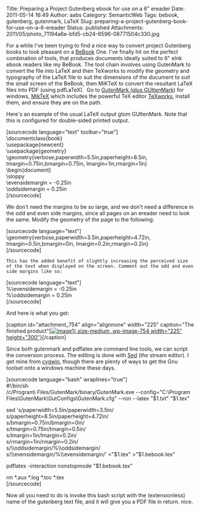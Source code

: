 Title: Preparing a Project Gutenberg ebook for use on a 6" ereader
Date: 2011-05-14 16:49
Author: aabs
Category: SemanticWeb
Tags: bebook, gutenberg, gutenmark, LaTeX
Slug: preparing-a-project-gutenberg-book-for-use-on-a-6-ereader
Status: published
Attachments: 2011/05/photo_71194a6e-bfd5-cb24-6596-08771504c330.jpg

For a while I've been trying to find a nice way to convert project Gutenberg books to look pleasant on a [BeBook](http://www.mybebook.com) One. I've finally hit on the perfect combination of tools, that produces documents ideally suited to 6" eInk ebook readers like my BeBook. The tool chain involves using GutenMark to convert the file into LaTeX and then TeXworks to modify the geometry and typography of the LaTeX file to suit the dimensions of the document to suit the small screen of the BeBook, then MiKTeX to convert the resultant LaTeX files into PDF (using pdfLaTeX).  Go to [GutenMark (plus GUItenMark](http://aabs.wordpress.com/wp-admin/www.sandroid.org/GutenMark/)) for windows, [MikTeX](http://miktex.org) which includes the powerful TeX editor [TeXworks](http://code.google.com/p/texworks), install them, and ensure they are on the path.

Here's an example of the usual LaTeX output gtom GUItenMark. Note that this is configured for double-sided printed output.

\[sourcecode language="text" toolbar="true"\]  
\\documentclass{book}  
\\usepackage{newcent}  
\\usepackage{geometry}  
\\geometry{verbose,paperwidth=5.5in,paperheight=8.5in, tmargin=0.75in,bmargin=0.75in, lmargin=1in,rmargin=1in}  
\\begin{document}  
\\sloppy  
\\evensidemargin = -0.25in  
\\oddsidemargin = 0.25in  
\[/sourcecode\]

We don't need the margins to be so large, and we don't need a difference in the odd and even side margins, since all pages on an ereader need to look the same. Modify the geometry of the page to the following:

\[sourcecode language="text"\]  
\\geometry{verbose,paperwidth=3.5in,paperheight=4.72in, tmargin=0.5in,bmargin=0in, lmargin=0.2in,rmargin=0.2in}  
\[/sourcecode\]

`This has the added benefit of slightly increasing the perceived size of the text when displayed on the screen. Comment out the odd and even side margins like so:`

\[sourcecode language="text"\]  
%\\evensidemargin = -0.25in  
%\\oddsidemargin = 0.25in  
\[/sourcecode\]

And here is what you get:

\[caption id="attachment\_754" align="alignnone" width="225" caption="The finished product"\][![]({static}2011/05/photo_71194a6e-bfd5-cb24-6596-08771504c330.jpg?w=225 "image1"){.size-medium .wp-image-754 width="225" height="300"}]({static}2011/05/photo_71194a6e-bfd5-cb24-6596-08771504c330.jpg)\[/caption\]

Since both gutenmark and pdflatex are command line tools, we can script the conversion process. The editing is done with [Sed](http://www.grymoire.com/Unix/Sed.html) (*the* stream editor). I get mine from [cygwin](http://www.cygwin.com), though there are plenty of ways to get the Gnu toolset onto a windows machine these days.

\[sourcecode language="bash" wraplines="true"\]  
\#!/bin/sh  
/c/Program\\ Files/GutenMark/binary/GutenMark.exe --config="C:\\Program Files\\GutenMark\\GutConfigs\\GutenMark.cfg" --ron --latex "\$1.txt" "\$1.tex"

sed 's/paperwidth=5.5in/paperwidth=3.5in/  
s/paperheight=8.5in/paperheight=4.72in/  
s/bmargin=0.75in/bmargin=0in/  
s/tmargin=0.75in/tmargin=0.5in/  
s/lmargin=1in/lmargin=0.2in/  
s/rmargin=1in/rmargin=0.2in/  
s/\\\\oddsidemargin/%\\\\oddsidemargin/  
s/\\\\evensidemargin/%\\\\evensidemargin/' \<"\$1.tex" \>"\$1.bebook.tex"

pdflatex -interaction nonstopmode "\$1.bebook.tex"

rm \*.aux \*.log \*.toc \*.tex  
\[/sourcecode\]

Now all you need to do is invoke this bash script with the (extensionless) name of the gutenberg text file, and it will give you a PDF file in return. nice.
